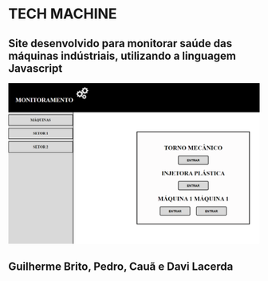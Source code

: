 <h1 align:center>TECH MACHINE</h1>
<h2>Site desenvolvido para monitorar saúde das máquinas indústriais, utilizando a linguagem Javascript</h2>
<img src="tela.PNG">
<h2 align:center >Guilherme Brito, Pedro, Cauã e Davi Lacerda</h2>
